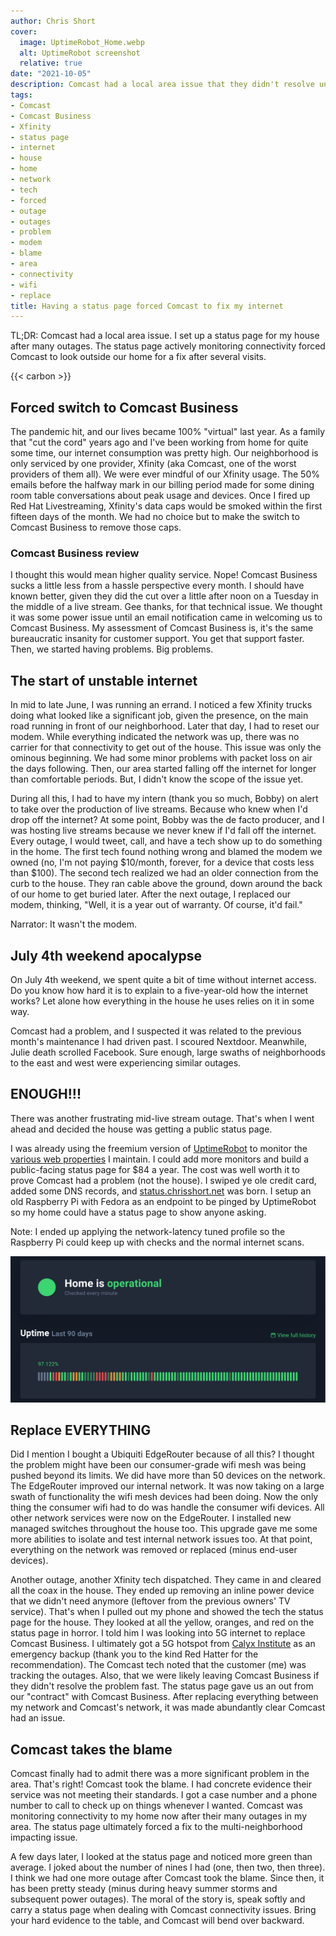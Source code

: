 ```yaml
---
author: Chris Short
cover:
  image: UptimeRobot_Home.webp
  alt: UptimeRobot screenshot
  relative: true
date: "2021-10-05"
description: Comcast had a local area issue that they didn't resolve until I proved there was a widespread issue
tags:
- Comcast
- Comcast Business
- Xfinity
- status page
- internet
- house
- home
- network
- tech
- forced
- outage
- outages
- problem
- modem
- blame
- area
- connectivity
- wifi
- replace
title: Having a status page forced Comcast to fix my internet
---
```


TL;DR: Comcast had a local area issue. I set up a status page for my house after many outages. The status page actively monitoring connectivity forced Comcast to look outside our home for a fix after several visits.

{{< carbon >}}

## Forced switch to Comcast Business

The pandemic hit, and our lives became 100% "virtual" last year. As a family that "cut the cord" years ago and I've been working from home for quite some time, our internet consumption was pretty high. Our neighborhood is only serviced by one provider, Xfinity (aka Comcast, one of the worst providers of them all). We were ever mindful of our Xfinity usage. The 50% emails before the halfway mark in our billing period made for some dining room table conversations about peak usage and devices. Once I fired up Red Hat Livestreaming, Xfinity's data caps would be smoked within the first fifteen days of the month. We had no choice but to make the switch to Comcast Business to remove those caps.

### Comcast Business review

I thought this would mean higher quality service. Nope! Comcast Business sucks a little less from a hassle perspective every month. I should have known better, given they did the cut over a little after noon on a Tuesday in the middle of a live stream. Gee thanks, for that technical issue. We thought it was some power issue until an email notification came in welcoming us to Comcast Business. My assessment of Comcast Business is, it's the same bureaucratic insanity for customer support. You get that support faster. Then, we started having problems. Big problems.

## The start of unstable internet

In mid to late June, I was running an errand. I noticed a few Xfinity trucks doing what looked like a significant job, given the presence, on the main road running in front of our neighborhood. Later that day, I had to reset our modem. While everything indicated the network was up, there was no carrier for that connectivity to get out of the house. This issue was only the ominous beginning. We had some minor problems with packet loss on air the days following. Then, our area started falling off the internet for longer than comfortable periods. But, I didn't know the scope of the issue yet.

During all this, I had to have my intern (thank you so much, Bobby) on alert to take over the production of live streams. Because who knew when I'd drop off the internet? At some point, Bobby was the de facto producer, and I was hosting live streams because we never knew if I'd fall off the internet. Every outage, I would tweet, call, and have a tech show up to do something in the home. The first tech found nothing wrong and blamed the modem we owned (no, I'm not paying $10/month, forever, for a device that costs less than $100). The second tech realized we had an older connection from the curb to the house. They ran cable above the ground, down around the back of our home to get buried later. After the next outage, I replaced our modem, thinking, "Well, it is a year out of warranty. Of course, it'd fail."

Narrator: It wasn't the modem.

## July 4th weekend apocalypse

On July 4th weekend, we spent quite a bit of time without internet access. Do you know how hard it is to explain to a five-year-old how the internet works? Let alone how everything in the house he uses relies on it in some way.

Comcast had a problem, and I suspected it was related to the previous month's maintenance I had driven past. I scoured Nextdoor. Meanwhile, Julie death scrolled Facebook. Sure enough, large swaths of neighborhoods to the east and west were experiencing similar outages.

## ENOUGH!!!

There was another frustrating mid-live stream outage. That's when I went ahead and decided the house was getting a public status page.

I was already using the freemium version of [UptimeRobot](https://uptimerobot.com/) to monitor the [various web properties](/projects/) I maintain. I could add more monitors and build a public-facing status page for $84 a year. The cost was well worth it to prove Comcast had a problem (not the house). I swiped ye ole credit card, added some DNS records, and [status.chrisshort.net](https://status.chrisshort.net/) was born. I setup an old Raspberry Pi with Fedora as an endpoint to be pinged by UptimeRobot so my home could have a status page to show anyone asking.

Note: I ended up applying the network-latency tuned profile so the Raspberry Pi could keep up with checks and the normal internet scans.

[![UptimeRobot status page for my house as of 2021-09-30](UptimeRobot_Home.webp)](https://status.chrisshort.net/)

## Replace EVERYTHING

Did I mention I bought a Ubiquiti EdgeRouter because of all this? I thought the problem might have been our consumer-grade wifi mesh was being pushed beyond its limits. We did have more than 50 devices on the network. The EdgeRouter improved our internal network. It was now taking on a large swath of functionality the wifi mesh devices had been doing. Now the only thing the consumer wifi had to do was handle the consumer wifi devices. All other network services were now on the EdgeRouter. I installed new managed switches throughout the house too. This upgrade gave me some more abilities to isolate and test internal network issues too. At that point, everything on the network was removed or replaced (minus end-user devices).

Another outage, another Xfinity tech dispatched. They came in and cleared all the coax in the house. They ended up removing an inline power device that we didn't need anymore (leftover from the previous owners' TV service). That's when I pulled out my phone and showed the tech the status page for the house. They looked at all the yellow, oranges, and red on the status page in horror. I told him I was looking into 5G internet to replace Comcast Business. I ultimately got a 5G hotspot from [Calyx Institute](https://calyxinstitute.org/) as an emergency backup (thank you to the kind Red Hatter for the recommendation). The Comcast tech noted that the customer (me) was tracking the outages. Also, that we were likely leaving Comcast Business if they didn't resolve the problem fast. The status page gave us an out from our "contract" with Comcast Business. After replacing everything between my network and Comcast's network, it was made abundantly clear Comcast had an issue.

## Comcast takes the blame

Comcast finally had to admit there was a more significant problem in the area. That's right! Comcast took the blame. I had concrete evidence their service was not meeting their standards. I got a case number and a phone number to call to check up on things whenever I wanted. Comcast was monitoring connectivity to my home now after their many outages in my area. The status page ultimately forced a fix to the multi-neighborhood impacting issue. 

A few days later, I looked at the status page and noticed more green than average. I joked about the number of nines I had (one, then two, then three). I think we had one more outage after Comcast took the blame. Since then, it has been pretty steady (minus during heavy summer storms and subsequent power outages). The moral of the story is, speak softly and carry a status page when dealing with Comcast connectivity issues. Bring your hard evidence to the table, and Comcast will bend over backward.

